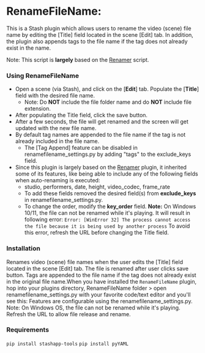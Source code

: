 # RenameFileName:
This is a Stash plugin which allows users to rename the video (scene) file name by editing the [Title] field located in the scene [Edit] tab.
In addition, the plugin also appends tags to the file name if the tag does not already exist in the name.

Note: This script is **largely** based on the [Renamer](https://github.com/Serechops/Serechops-Stash/tree/main/plugins/Renamer) script.

### Using RenameFileName
- Open a scene (via Stash), and click on the [**Edit**] tab. Populate the [**Title**] field with the desired file name. 
  - Note: Do **NOT** include the file folder name and do **NOT** include file extension. 
- After populating the Title field, click the save button.
- After a few seconds, the file will get renamed and the screen will get updated with the new file name.
- By default tag names are appended to the file name if the tag is not already included in the file name.
  - The [Tag Append] feature can be disabled in renamefilename_settings.py by adding "tags" to the exclude_keys field.
- Since this plugin is largely based on the [Renamer](https://github.com/Serechops/Serechops-Stash/tree/main/plugins/Renamer) plugin, it inherited some of its features, like being able to include any of the following fields when auto-renaming is executed:
  - studio, performers, date, height, video_codec, frame_rate
  - To add these fields removed the desired field(s) from **exclude_keys** in renamefilename_settings.py.
  - To change the order, modify the **key_order** field.
**Note:** On Windows 10/11, the file can not be renamed while it's playing. It will result in following error:
`
Error: [WinError 32] The process cannot access the file because it is being used by another process
`
To avoid this error, refresh the URL before changing the Title field.


### Installation


Renames video (scene) file names when the user edits the [Title] field located in the scene [Edit] tab.
The file is renamed after user clicks save button.
Tags are appended to the file name if the tag does not already exist in the original file name.When you have installed the `RenameFileName` plugin, hop into your plugins directory, RenameFileName folder > open renamefilename_settings.py with your favorite code/text editor and you'll see this:
Features are configurable using the renamefilename_settings.py.
Note: On Windows OS, the file can not be renamed while it's playing. Refresh the URL to allow file release and rename.

### Requirements

`pip install stashapp-tools`
`pip install pyYAML`
